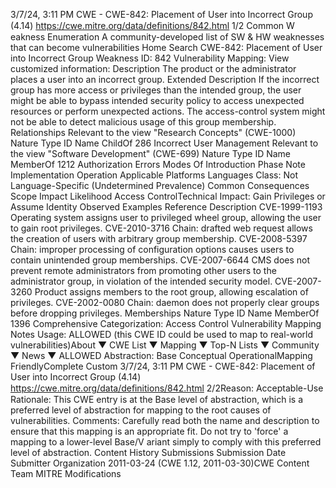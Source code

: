 3/7/24, 3:11 PM CWE - CWE-842: Placement of User into Incorrect Group (4.14)
https://cwe.mitre.org/data/deﬁnitions/842.html 1/2
Common W eakness Enumeration
A community-developed list of SW & HW weaknesses that can become
vulnerabilities
Home Search
CWE-842: Placement of User into Incorrect Group
Weakness ID: 842
Vulnerability Mapping: 
View customized information:
 Description
The product or the administrator places a user into an incorrect group.
 Extended Description
If the incorrect group has more access or privileges than the intended group, the user might be able to bypass intended security policy
to access unexpected resources or perform unexpected actions. The access-control system might not be able to detect malicious
usage of this group membership.
 Relationships
 Relevant to the view "Research Concepts" (CWE-1000)
Nature Type ID Name
ChildOf 286 Incorrect User Management
 Relevant to the view "Software Development" (CWE-699)
Nature Type ID Name
MemberOf 1212 Authorization Errors
 Modes Of Introduction
Phase Note
Implementation
Operation
 Applicable Platforms
Languages
Class: Not Language-Specific (Undetermined Prevalence)
 Common Consequences
Scope Impact Likelihood
Access ControlTechnical Impact: Gain Privileges or Assume Identity
 Observed Examples
Reference Description
CVE-1999-1193 Operating system assigns user to privileged wheel group, allowing the user to gain root privileges.
CVE-2010-3716 Chain: drafted web request allows the creation of users with arbitrary group membership.
CVE-2008-5397 Chain: improper processing of configuration options causes users to contain unintended group
memberships.
CVE-2007-6644 CMS does not prevent remote administrators from promoting other users to the administrator group, in
violation of the intended security model.
CVE-2007-3260 Product assigns members to the root group, allowing escalation of privileges.
CVE-2002-0080 Chain: daemon does not properly clear groups before dropping privileges.
 Memberships
Nature Type ID Name
MemberOf 1396 Comprehensive Categorization: Access Control
 Vulnerability Mapping Notes
Usage: ALLOWED (this CWE ID could be used to map to real-world vulnerabilities)About ▼ CWE List ▼ Mapping ▼ Top-N Lists ▼ Community ▼ News ▼
ALLOWED
Abstraction: Base
Conceptual OperationalMapping
FriendlyComplete Custom
3/7/24, 3:11 PM CWE - CWE-842: Placement of User into Incorrect Group (4.14)
https://cwe.mitre.org/data/deﬁnitions/842.html 2/2Reason: Acceptable-Use
Rationale:
This CWE entry is at the Base level of abstraction, which is a preferred level of abstraction for mapping to the root causes of
vulnerabilities.
Comments:
Carefully read both the name and description to ensure that this mapping is an appropriate fit. Do not try to 'force' a mapping to a
lower-level Base/V ariant simply to comply with this preferred level of abstraction.
 Content History
 Submissions
Submission Date Submitter Organization
2011-03-24
(CWE 1.12, 2011-03-30)CWE Content Team MITRE
 Modifications